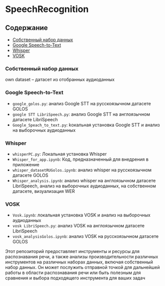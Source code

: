 # SpeechRecognition

## Содержание

- [Собственный набор данных](#собственный-набор-данных)
- [Google Speech-to-Text](#google-speech-to-text)
- [Whisper](#whisper)
- [VOSK](#vosk)

### Собственный набор данных
own dataset – датасет из отобранных аудиоданных

### Google Speech-to-Text

- `google_golos.py`: aнализ Google STT на русскоязычном датасете GOLOS
- `google STT LibriSpeech.py`: aнализ Google STT на англоязычном датасете LibriSpeech
- `Google_Speach_to_text.py`: kокальная установка Google STT и анализ на выборочных аудиоданных

### Whisper

- `whisperPC.py`: Локальная установка Whisper
- `Whisper_for_app.ipynb`: Код, предназначенный для внедрения в приложение
- `whisper_datasetRUGolos.ipynb`: анализ whisper на русскоязычном датасете GOLOS
- `Whisper_analysis.ipynb`: анализ whisper на англоязычном датасете LibriSpeech, анализ на выборочных аудиоданных, на собственном датасете, визуализация WER

### VOSK

- `Vosk.ipynb`: локальная установка VOSK и анализ на выборочных аудиоданных
- `vosk LibriSpeech.py`: анализ VOSK на англоязычном датасете LibriSpeech
- `vosk_analysisGolos.ipynb`: анализ VOSK на русскоязычном датасете GOLOS

Этот репозиторий предоставляет инструменты и ресурсы для распознавания речи, а также анализы производительности различных инструментов на различных наборах данных, включая собственный набор данных. Он может послужить отправной точкой для дальнейшей работы в области распознавания речи или быть полезным для сравнения и выбора подходящего инструмента для ваших задач
